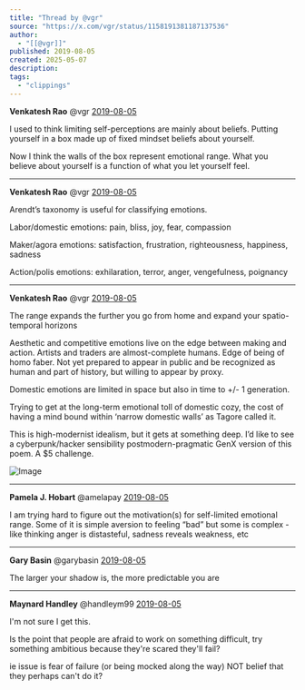 ```yaml
---
title: "Thread by @vgr"
source: "https://x.com/vgr/status/1158191381187137536"
author:
  - "[[@vgr]]"
published: 2019-08-05
created: 2025-05-07
description:
tags:
  - "clippings"
---
```

**Venkatesh Rao** @vgr [2019-08-05](https://x.com/vgr/status/1158191381187137536)

I used to think limiting self-perceptions are mainly about beliefs. Putting yourself in a box made up of fixed mindset beliefs about yourself.

Now I think the walls of the box represent emotional range. What you believe about yourself is a function of what you let yourself feel.

---

**Venkatesh Rao** @vgr [2019-08-05](https://x.com/vgr/status/1158194880620838912)

Arendt’s taxonomy is useful for classifying emotions.

Labor/domestic emotions: pain, bliss, joy, fear, compassion

Maker/agora emotions: satisfaction, frustration, righteousness, happiness, sadness

Action/polis emotions: exhilaration, terror, anger, vengefulness, poignancy

---

**Venkatesh Rao** @vgr [2019-08-05](https://x.com/vgr/status/1158195039635292160)

The range expands the further you go from home and expand your spatio-temporal horizons

Aesthetic and competitive emotions live on the edge between making and action. Artists and traders are almost-complete humans. Edge of being of homo faber. Not yet prepared to appear in public and be recognized as human and part of history, but willing to appear by proxy.

Domestic emotions are limited in space but also in time to +/- 1 generation.

Trying to get at the long-term emotional toll of domestic cozy, the cost of having a mind bound within ‘narrow domestic walls’ as Tagore called it.

This is high-modernist idealism, but it gets at something deep. I’d like to see a cyberpunk/hacker sensibility postmodern-pragmatic GenX version of this poem. A $5 challenge.

![Image](https://pbs.twimg.com/media/EBK-SIGUcAEgAbU?format=jpg&name=large)

---

**Pamela J. Hobart** @amelapay [2019-08-05](https://x.com/amelapay/status/1158193289507606529)

I am trying hard to figure out the motivation(s) for self-limited emotional range. Some of it is simple aversion to feeling “bad” but some is complex - like thinking anger is distasteful, sadness reveals weakness, etc

---

**Gary Basin** @garybasin [2019-08-05](https://x.com/garybasin/status/1158375146127839232)

The larger your shadow is, the more predictable you are

---

**Maynard Handley** @handleym99 [2019-08-05](https://x.com/handleym99/status/1158194147452342273)

I'm not sure I get this.

Is the point that people are afraid to work on something difficult, try something ambitious because they're scared they'll fail?

ie issue is fear of failure (or being mocked along the way) NOT belief that they perhaps can't do it?